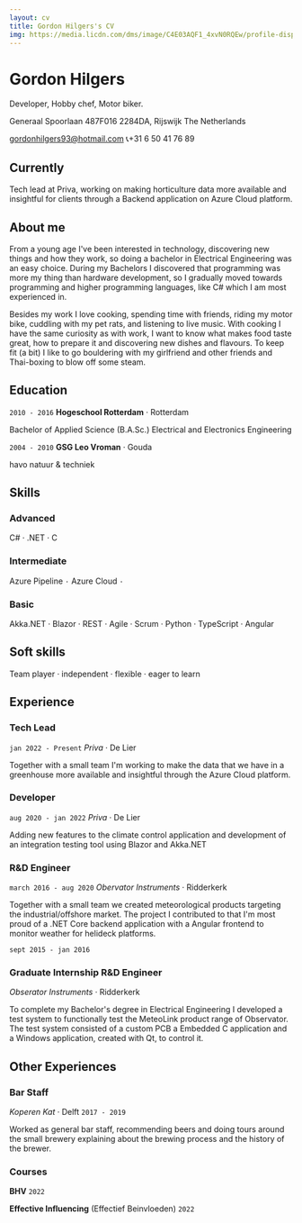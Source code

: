 ```yaml
---
layout: cv
title: Gordon Hilgers's CV
img: https://media.licdn.com/dms/image/C4E03AQF1_4xvN0RQEw/profile-displayphoto-shrink_200_200/0/1601286791799?e=1681948800&v=beta&t=SMlx5zAXFUiaISebXe0QIuG_ktsH2zKu0cqwanHsozs
---
```

# Gordon Hilgers
Developer, Hobby chef, Motor biker.

Generaal Spoorlaan 487F016
2284DA, Rijswijk
The Netherlands


<a href="gordonhilgers93@hotmail.com">gordonhilgers93@hotmail.com</a>  :telephone_receiver:+31 6 50 41 76 89


## Currently
Tech lead at Priva, working on making horticulture data more available and insightful for clients through a Backend application on Azure Cloud platform.


## About me

From a young age I've been interested in technology, discovering new things and how they work, so doing a bachelor in Electrical Engineering was an easy choice. During my Bachelors I discovered that programming was more my thing than hardware development, so I gradually moved towards programming and higher programming languages, like C# which I am most experienced in.

Besides my work I love cooking, spending time with friends, riding my motor bike, cuddling with my pet rats, and listening to live music. With cooking I have the same curiosity as with work, I want to know what makes food taste great, how to prepare it and discovering new dishes and flavours. To keep fit (a bit) I like to go bouldering with my girlfriend and other friends and Thai-boxing to blow off some steam. 

## Education

`2010 - 2016`
__Hogeschool Rotterdam__ · Rotterdam

Bachelor of Applied Science (B.A.Sc.) Electrical and Electronics Engineering

`2004 - 2010`
__GSG Leo Vroman__ · Gouda

havo natuur & techniek 

## Skills

### Advanced
C# · .NET · C  

### Intermediate
Azure Pipeline `·` Azure Cloud `·` 

### Basic
Akka.NET · Blazor · REST · Agile · Scrum · Python · TypeScript · Angular

## Soft skills

Team player · independent · flexible · eager to learn 

## Experience

### Tech Lead
`jan 2022 - Present`
*Priva* · De Lier

Together with a small team I'm working to make the data that we have in a greenhouse more available and insightful through the Azure Cloud platform.

### Developer
`aug 2020 - jan 2022`
*Priva* · De Lier
 
Adding new features to the climate control application and development of an integration testing tool using Blazor and Akka.NET 

### R&D Engineer
`march 2016 - aug 2020`
*Obervator Instruments* · Ridderkerk

Together with a small team we created meteorological products targeting the industrial/offshore market. The project I contributed to that I'm most proud of a .NET Core backend application with a Angular frontend to monitor weather for helideck platforms.


`sept 2015 - jan 2016`
### Graduate Internship R&D Engineer  
*Obserator Instruments* · Ridderkerk

To complete my Bachelor's degree in Electrical Engineering I developed a test system to functionally test the MeteoLink product range of Observator. The test system consisted of a custom PCB a Embedded C application and a Windows application, created with Qt, to control it.


## Other Experiences

### Bar Staff
*Koperen Kat* · Delft
`2017 - 2019`

Worked as general bar staff, recommending beers and doing tours around the small brewery explaining about the brewing process and the history of the brewer.


### Courses

__BHV__ 
`2022`

__Effective Influencing__ (Effectief Beinvloeden) 
`2022`

<!-- ### Footer

Last updated: May 2013 -->


